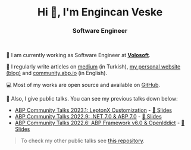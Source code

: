<h1 align="center">Hi 👋, I'm Engincan Veske</h1>
<h3 align="center">Software Engineer</h3>
<br />

💼 I am currently working as Software Engineer at <a href="https://volosoft.com/" target="_blank"><b>Volosoft</b></a>.

📝 I regularly write articles on [medium](https://medium.com/@enginveske) (in Turkish), [my personal website (blog)](https://engincanv.github.io/) and [community.abp.io](https://community.abp.io/members/EngincanV) (in English).

💻 Most of my works are open source and available on [GitHub](https://github.com/EngincanV). 

🎤 Also, I give public talks. You can see my previous talks down below:

* [ABP Community Talks 2023.1: LeptonX Customization](https://kommunity.com/volosoft/events/abp-community-talks-20231-leptonx-customization-03f9fd8c) - [📜 Slides]([ABP/Community-Talks-2023.1](https://github.com/EngincanV/presentations/tree/main/ABP/Community-Talks-2023.1))
* [ABP Community Talks 2022.9: .NET 7.0 & ABP 7.0](https://www.youtube.com/watch?v=ElhFMhLNyqY) - [📜 Slides](https://github.com/EngincanV/presentations/tree/main/ABP/Community-Talks-2022.9)
* [ABP Community Talks 2022.6: ABP Framework v6.0 & OpenIddict](https://www.youtube.com/watch?v=th3IugJGQDA) - [📜 Slides](https://github.com/EngincanV/presentations/tree/main/ABP/Community-Talks-2022.6)

> To check my other public talks see [this repository](https://github.com/EngincanV/presentations).
